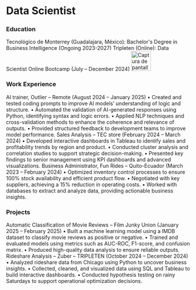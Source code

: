 # Data Scientist

### Education
Tecnológico de Monterrey (Guadalajara, México): Bachelor's Degree in Business Intelligence (Ongoing 2023-2027)
Tripleten (Online): Data Scientist Online Bootcamp (July – December 2024)
<img width="54" alt="Captura de pantalla 2025-04-22 a la(s) 4 53 40 p  m" src="https://github.com/user-attachments/assets/f1285741-8f40-4f07-8e77-b543518355d9" />

### Work Experience
AI trainer, Outlier – Remote (August 2024 – January 2025)
• Created and tested coding prompts to improve AI models’ understanding of logic and structure.
• Automated the validation of AI-generated responses using Python, identifying syntax and logic errors.
• Applied NLP techniques and cross-validation methods to enhance the coherence and relevance of outputs.
• Provided structured feedback to development teams to improve model performance.
Sales Analysis – TEC store (February 2024 – March 2024)
• Developed interactive dashboards in Tableau to identify sales and profitability trends by region and product.
• Conducted cluster analysis and correlation studies to support strategic decision-making.
• Presented key findings to senior management using KPI dashboards and advanced visualizations.
Business Administrator, Fun Rides – Quito-Ecuador (March 2023 – February 2024)
• Optimized inventory control processes to ensure 100% stock availability and efficient product flow.
• Negotiated with key suppliers, achieving a 15% reduction in operating costs.
• Worked with databases to extract and analyze data, providing actionable business insights.

### Projects
Automatic Classification of Movie Reviews – Film Junky Union (January 2025 – February 2025)
• Built a machine learning model using a IMDB dataset to classify movie reviews as positive or negative.
• Trained and evaluated models using metrics such as AUC-ROC, F1-score, and confusion matrix.
• Produced high-quality data analysis to ensure reliable outputs.
Rideshare Analysis – Zuber – TRIPLETEN (October 2024 – December 2024)
• Analyzed rideshare data from Chicago using Python to uncover business insights.
• Collected, cleaned, and visualized data using SQL and Tableau to build interactive dashboards.
• Conducted hypothesis testing on rainy Saturdays to support operational optimization decisions.
